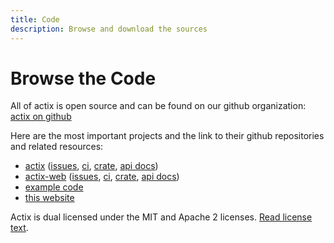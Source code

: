 ```yaml
---
title: Code
description: Browse and download the sources
---
```


# Browse the Code

All of actix is open source and can be found on our github organization: [actix
on github](https://github.com/actix)

Here are the most important projects and the link to their github repositories
and related resources:

* [actix](https://github.com/actix/actix) ([issues](https://github.com/actix/actix/issues), [ci](https://travis-ci.org/actix/actix), [crate](https://crates.io/crates/actix), [api docs](https://docs.rs/actix))
* [actix-web](https://github.com/actix/actix-web) ([issues](https://github.com/actix/actix-web/issues), [ci](https://travis-ci.org/actix/actix-web), [crate](https://crates.io/crates/actix-web), [api docs](https://docs.rs/actix-web))
* [example code](https://github.com/actix/examples)
* [this website](https://github.com/actix/actix-website)

Actix is dual licensed under the MIT and Apache 2 licenses.  [Read license text](license/).
